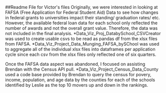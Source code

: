 ##Readme File for Victor's files
Originally, we were interested in looking at FAFSA (Free Application for Federal Student Aid) Data to see how changes in federal grants to universities impact their standing/ graduation rates/ etc. However, the available federal loan data for each school only reflected the number of awards and not the overall grant value. Therefore, the data was not included in the final analysis.
*Data_Viz_Proj_DatabySchool_CSVCreator was used to create usable csvs to be read as pandas df from the xlsx files from FAFSA.
*Data_Viz_Project_Data_Munging_FAFSA_bySChool was used to aggregate all of the individual xlsx files into dataframes per application cycle since each csv from the xlsx files only reflected one of six quarters.

Once the FAFSA data aspect was abandoned, I focused on assisting Brendan with the Census API pull.
*Data_Viz_Project_Census_Data_County used a code base provided by Brendan to query the census for povery, income, population, and age data by the counties for each of the schools identified by Leslie as the top 10 movers up and down in the rankings.